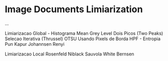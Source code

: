 Image Documents Limiarization
========================

...

Limiarizacao Global
	- Histograma
		Mean Grey Level
		Dois Picos (Two Peaks)
		Selecao Iterativa (Thrussel)
		OTSU
		Usando Pixels de Borda HPF
	- Entropia
		Pun
		Kapur
		Johannsen
		Renyi
	
Limiarizacao Local
	Rosenfeld
	Niblack
	Sauvola
	White
	Bernsen